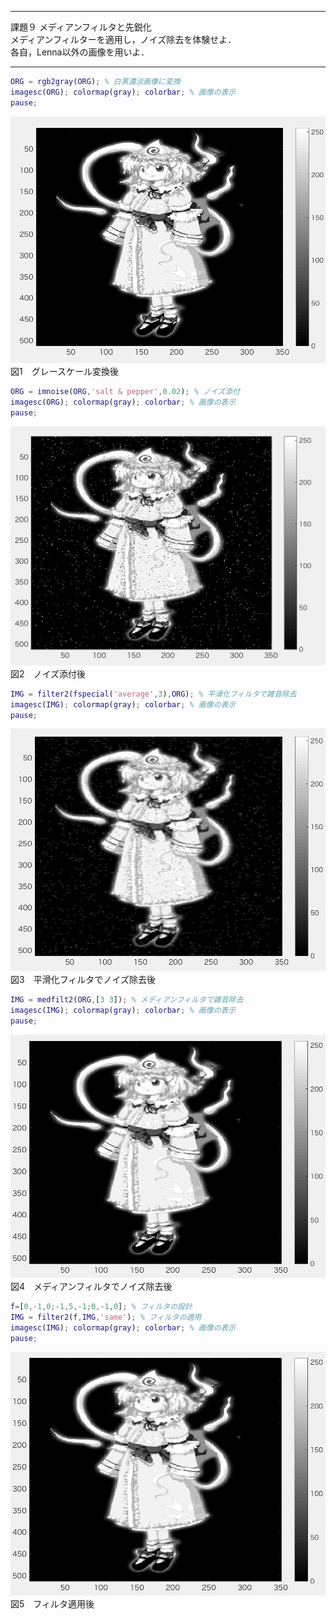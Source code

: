 ***
課題９ メディアンフィルタと先鋭化  
メディアンフィルターを適用し，ノイズ除去を体験せよ．  
各自，Lenna以外の画像を用いよ．
***

```Matlab
ORG = rgb2gray(ORG); % 白黒濃淡画像に変換
imagesc(ORG); colormap(gray); colorbar; % 画像の表示
pause;
```
![sample](./9-1.png)  
図1　グレースケール変換後

```Matlab
ORG = imnoise(ORG,'salt & pepper',0.02); % ノイズ添付
imagesc(ORG); colormap(gray); colorbar; % 画像の表示
pause;
```
![sample](./9-2.png)  
図2　ノイズ添付後

```Matlab
IMG = filter2(fspecial('average',3),ORG); % 平滑化フィルタで雑音除去
imagesc(IMG); colormap(gray); colorbar; % 画像の表示
pause;
```
![sample](./9-3.png)  
図3　平滑化フィルタでノイズ除去後

```Matlab
IMG = medfilt2(ORG,[3 3]); % メディアンフィルタで雑音除去
imagesc(IMG); colormap(gray); colorbar; % 画像の表示
pause;
```
![sample](./9-4.png)  
図4　メディアンフィルタでノイズ除去後

```Matlab
f=[0,-1,0;-1,5,-1;0,-1,0]; % フィルタの設計
IMG = filter2(f,IMG,'same'); % フィルタの適用
imagesc(IMG); colormap(gray); colorbar; % 画像の表示
pause;
```
![sample](./9-4.png)  
図5　フィルタ適用後
